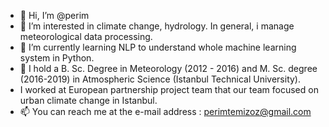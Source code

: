 - 👋 Hi, I’m @perim
- 👀 I’m interested in climate change, hydrology. In general, i manage meteorological data processing. 
- 🌱 I’m currently learning NLP to understand whole machine learning system in Python.
- 💞 I hold a B. Sc. Degree in Meteorology (2012 - 2016) and M. Sc. degree (2016-2019) in Atmospheric Science (Istanbul Technical University).
-  I worked at European partnership project team that our team focused on urban climate change in Istanbul.
- 📫 You can reach me at the e-mail address : perimtemizoz@gmail.com

<!---
perimtemizoz/perimtemizoz is a ✨ special ✨ repository because its `README.md` (this file) appears on your GitHub profile.
You can click the Preview link to take a look at your changes.
--->
